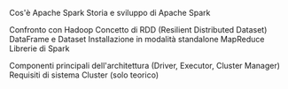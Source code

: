 Cos'è Apache Spark
Storia e sviluppo di Apache Spark

Confronto con Hadoop
Concetto di RDD (Resilient Distributed Dataset)
DataFrame e Dataset
Installazione in modalità standalone
MapReduce
Librerie di Spark

Componenti principali dell'architettura (Driver, Executor, Cluster Manager)
Requisiti di sistema
Cluster (solo teorico) 

